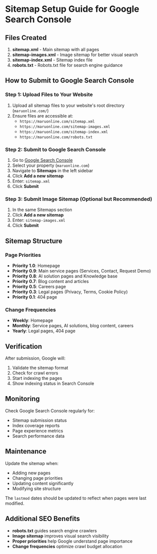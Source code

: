 # Sitemap Setup Guide for Google Search Console

## Files Created

1. **sitemap.xml** - Main sitemap with all pages
2. **sitemap-images.xml** - Image sitemap for better visual search
3. **sitemap-index.xml** - Sitemap index file
4. **robots.txt** - Robots.txt file for search engine guidance

## How to Submit to Google Search Console

### Step 1: Upload Files to Your Website

1. Upload all sitemap files to your website's root directory (`maruonline.com/`)
2. Ensure files are accessible at:
   - `https://maruonline.com/sitemap.xml`
   - `https://maruonline.com/sitemap-images.xml`
   - `https://maruonline.com/sitemap-index.xml`
   - `https://maruonline.com/robots.txt`

### Step 2: Submit to Google Search Console

1. Go to [Google Search Console](https://search.google.com/search-console)
2. Select your property (`maruonline.com`)
3. Navigate to **Sitemaps** in the left sidebar
4. Click **Add a new sitemap**
5. Enter: `sitemap.xml`
6. Click **Submit**

### Step 3: Submit Image Sitemap (Optional but Recommended)

1. In the same Sitemaps section
2. Click **Add a new sitemap**
3. Enter: `sitemap-images.xml`
4. Click **Submit**

## Sitemap Structure

### Page Priorities

- **Priority 1.0**: Homepage
- **Priority 0.9**: Main service pages (Services, Contact, Request Demo)
- **Priority 0.8**: AI solution pages and Knowledge base
- **Priority 0.7**: Blog content and articles
- **Priority 0.5**: Careers page
- **Priority 0.3**: Legal pages (Privacy, Terms, Cookie Policy)
- **Priority 0.1**: 404 page

### Change Frequencies

- **Weekly**: Homepage
- **Monthly**: Service pages, AI solutions, blog content, careers
- **Yearly**: Legal pages, 404 page

## Verification

After submission, Google will:

1. Validate the sitemap format
2. Check for crawl errors
3. Start indexing the pages
4. Show indexing status in Search Console

## Monitoring

Check Google Search Console regularly for:

- Sitemap submission status
- Index coverage reports
- Page experience metrics
- Search performance data

## Maintenance

Update the sitemap when:

- Adding new pages
- Changing page priorities
- Updating content significantly
- Modifying site structure

The `lastmod` dates should be updated to reflect when pages were last modified.

## Additional SEO Benefits

- **robots.txt** guides search engine crawlers
- **Image sitemap** improves visual search visibility
- **Proper priorities** help Google understand page importance
- **Change frequencies** optimize crawl budget allocation
